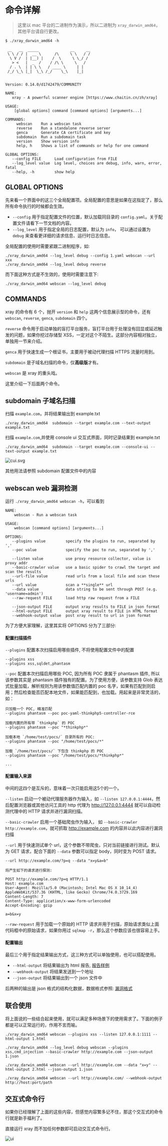 # 命令详解

> 这里以 mac 平台的二进制作为演示，所以二进制为 `xray_darwin_amd64`，其他平台请自行更改。

```
$ ./xray_darwin_amd64 -h

 __   __  _____              __     __
 \ \ / / |  __ \      /\     \ \   / /
  \ V /  | |__) |    /  \     \ \_/ /
   > <   |  _  /    / /\ \     \   /
  / . \  | | \ \   / ____ \     | |
 /_/ \_\ |_|  \_\ /_/    \_\    |_|


Version: 0.14.0/d1742479/COMMUNITY

NAME:
   xray - A powerful scanner engine [https://www.chaitin.cn/zh/xray]

USAGE:
    [global options] command [command options] [arguments...]

COMMANDS:
     webscan    Run a webscan task
     reverse    Run a standalone reverse server
     genca      Generate CA certificate and key
     subdomain  Run a subdomain task
     version    Show version info
     help, h    Shows a list of commands or help for one command

GLOBAL OPTIONS:
   --config FILE      Load configuration from FILE
   --log_level value  Log level, choices are debug, info, warn, error, fatal
   --help, -h         show help
```

## GLOBAL OPTIONS

先来看一个界面中的这三个全局配置项。全局配置的意思是如果在这指定了，那么所有命令执行的时候都会生效。

+ `--config` 用于指定配置文件的位置，默认加载同目录的 `config.yaml`。关于配置文件请看下一节文档的内容。
+ `--log_level` 用于指定全局的日志配置，默认为 `info`， 可以通过设置为 `debug` 来查看更详细的请求信息、运行时日志信息。

全局配置的使用时需要紧跟二进制程序，如:

```
./xray_darwin_amd64 --log_level debug --config 1.yaml webscan --url xxx
./xray_darwin_amd64 --log_level debug reverse
```

而下面这种方式是不生效的，使用时需要注意下:

```
./xray_darwin_amd64 webscan --log_level debug
```

## COMMANDS

xray 的命令有 6 个，抛开 `version` 和 `help` 这两个信息展示型的命令，还有 `webscan`, `reverse`, `genca`, `subdomain` 四个。

`reverse` 命令用于启动单独的盲打平台服务，盲打平台用于处理没有回显或延迟触发的问题，如果你挖过存储型 XSS，一定对这个不陌生。这部分内容相对独立，单独用一节来介绍。

`genca` 用于快速生成一个根证书，主要用于被动代理扫描 HTTPS 流量时用到。

`subdomain` 是子域名扫描的命令，仅**高级版**才有。

`webscan` 是 xray 的重头戏。

这里介绍一下后面两个命令。

## subdomain 子域名扫描

扫描 `example.com`，并将结果输出到 example.txt

```
./xray_darwin_amd64  subdomain --target example.com --text-output example.txt
```

扫描 `example.com`,并使用 console ui 交互式界面，同时记录结果到 example.txt

```
./xray_darwin_amd64  subdomain --target example.com --console-ui --text-output example.txt
```
![cui.svg](../assets/configuration/cui.svg)

其他用法请参照 subdomain 配置文件中的内容

## webscan web 漏洞检测
运行 `./xray_darwin_amd64 webscan -h`，可以看到

```
NAME:
    webscan - Run a webscan task

USAGE:
    webscan [command options] [arguments...]

OPTIONS:
   --plugins value         specify the plugins to run, separated by ','
   --poc value             specify the poc to run, separated by ','

   --listen value          use proxy resource collector, value is proxy addr
   --basic-crawler value   use a basic spider to crawl the target and scan the results
   --url-file value        read urls from a local file and scan these urls
   --url value             scan a **single** url
   --data value            data string to be sent through POST (e.g. 'username=admin')
   --raw-request FILE      load http raw request from a FILE

   --json-output FILE      output xray results to FILE in json format
   --html-output FILE      output xray result to FILE in HTML format
   --webhook-output value  post xray result to url in json format
```

为了方便大家理解，这里其实将 OPTIONS 分为了三部分:

#### 配置扫描插件

`--plugins` 配置本次扫描启用哪些插件, 不将使用配置文件中的配置

```
--plugins xss
--plugins xss,sqldet,phantasm
```

`--poc` 配置本次扫描启用哪些 POC, 因为所有 POC 隶属于 phantasm 插件, 所以该参数其实是 phantasm 插件独有的配置。为了使用方便，该参数支持 Glob 表达式批量加载，解析规则为用该参数值匹配内置的 poc 名字，如果有匹配到则启用；然后检查能否匹配本地文件，如果能匹配到，也加载。用起来是非常灵活的，如：

```
只加载一个 POC, 精准匹配
--plugins phantasm --poc poc-yaml-thinkphp5-controller-rce

加载内置的所有带 `thinkphp` 的 POC
--plugins phantasm --poc "*thinkphp*"

加载本地 `/home/test/pocs/` 目录所有的 POC:
--plugins phantasm --poc "/home/test/pocs/*"

加载 `/home/test/pocs/` 下包含 thinkphp 的 POC
--plugins phantasm --poc "/home/test/pocs/*thinkphp*"

...
```

#### 配置输入来源

中间的这四个是互斥的，意味着一次只能启用这5个的一个。

`--listen` 启动一个被动代理服务器作为输入，如 `--listen 127.0.0.1:4444`，然后配置浏览器或其他访问工具的 http 代理为 http://127.0.0.1:4444 就可以自动检测代理中的 HTTP 请求并进行漏洞扫描。

`--basic-crawler` 启用一个基础爬虫作为输入， 如 `--basic-crawler http://example.com`，就可抓取 http://example.com 的内容并以此内容进行漏洞扫描

`--url` 用于快速测试单个 url，这个参数不带爬虫，只对当前链接进行测试。默认为 GET 请求，配合下面的 `--data` 参数可以指定 body，同时变为 POST 请求。
```
--url http://example.com/?p=q --data "x=y&a=b"

将产生如下的请求进行探测:

POST http://example.com/?p=q HTTP/1.1
Host: example.com
User-Agent: Mozilla/5.0 (Macintosh; Intel Mac OS X 10_14_4) AppleWebKit/537.36 (KHTML, like Gecko) Chrome/74.0.3729.169
Content-Length: 7
Content-Type: application/x-www-form-urlencoded
Accept-Encoding: gzip

a=b&x=y
```

`--raw-request` 用于加载一个原始的 HTTP 请求并用于扫描，原始请求类似上面代码框中的原始请求，如果你用过 `sqlmap -r`，那么这个参数应该也很容易上手。

#### 配置输出

最后三个用于指定结果输出方式，这三种方式可以单独使用，也可以搭配使用。

+ `--html-output` 将结果输出为 html 报告, [报告样例](../assets/report_example.html)
+ `--webhook-output` 将结果发送到一个地址
+ `--json-output` 将结果输出到一个 json 文件中

后两种的输出是 json 格式的结构化数据，数据格式参照: [漏洞格式](api/vuln.md)


## 联合使用

将上面说的一些结合起来使用，就可以满足多种场景下的使用需求了。下面的例子都是可以正常运行的，作用不言而喻。

```
./xray_darwin_amd64 webscan --plugins xss --listen 127.0.0.1:1111 --html-output 1.html

./xray_darwin_amd64 --log_level debug webscan --plugins xss,cmd_injection --basic-crawler http://example.com --json-output 1.json

./xray_darwin_amd64 webscan --url http://example.com --data "x=y" --html-output 2.html --json-output 1.json

./xray_darwin_amd64 webscan --url http://example.com/ --webhook-output http://host:port/path
```

## 交互式命令行

如果你已经理解了上面的这些内容，但感觉内容繁多记不住，那这个交互式的命令行就是新手福利了。

直接运行 xray 而不加任何参数即可启动交互式命令行。

![ui](../assets/configuration/terminalui.svg)